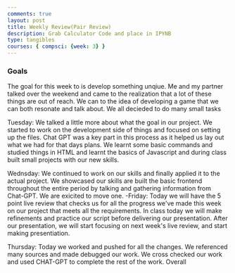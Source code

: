 ```yaml
---
comments: true
layout: post
title: Weekly Review(Pair Review)
description: Grab Calculator Code and place in IPYNB
type: tangibles
courses: { compsci: {week: 3} }
---
```


### Goals 
The goal for this week to is develop something unqiue. Me and my partner talked over the weekend and came to the realization that a lot of these things are out of reach. We can to the idea of developing a game that we can both resonate and talk about. We all decieded to do many small tasks


Tuesday: We talked a little more about what the goal in our project. We started to work on the development side of things and focused on setting up the files. Chat GPT was a key part in this process as it helped us lay out what we had for that days plans. We learnt some basic commands and studied things in HTML and learnt the basics of Javascript and during class built small projects with our new skills.

Wednsday: We continued to work on our skills and finally applied it to the actual project. We showcased our skills are built the basic frontend throughout the entire period by talking and gathering information from Chat-GPT. We are exicited to move one.
-Friday: Today we will have the 5 point live review that checks us for all the progress we've made this week on our project that meets all the requirements. In class today we will make refinements and practice our script before delivering our presentation. After our presentation, we will start focusing on next week's live review, and start making presentiation.  

Thursday: Today we worked and pushed for all the changes. We referenced many sources and made debugged our work. We cross checked our work and used CHAT-GPT to complete the rest of the work. Overall 
